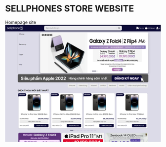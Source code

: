 <!-- # sellphones -->
#  SELLPHONES STORE WEBSITE
Homepage site
![alt text](/FrontEnd/public/pictures/1_homepage.png)
